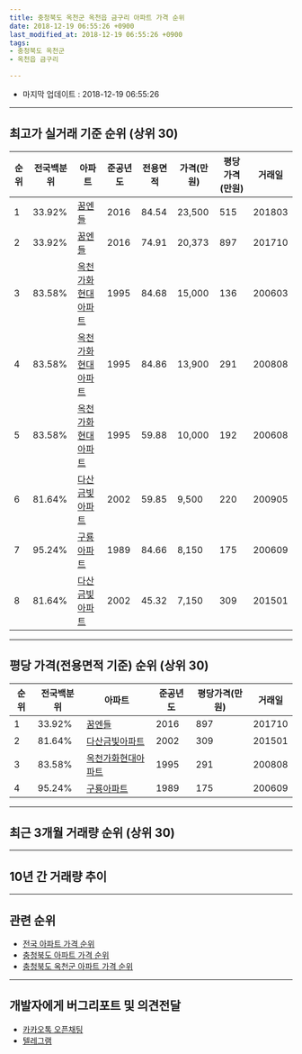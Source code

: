 ```yaml
---
title: 충청북도 옥천군 옥천읍 금구리 아파트 가격 순위
date: 2018-12-19 06:55:26 +0900
last_modified_at: 2018-12-19 06:55:26 +0900
tags:
- 충청북도 옥천군
- 옥천읍 금구리

---
```


* 마지막 업데이트 : 2018-12-19 06:55:26

---

## 최고가 실거래 기준 순위 (상위 30)


|순위|전국백분위|아파트|준공년도|전용면적|가격(만원)|평당가격(만원)|거래일|
|---|---|---|---|---|---|---|---|
|1|33.92%|[꿈엔들](https://search.naver.com/search.naver?query=%EC%B6%A9%EC%B2%AD%EB%B6%81%EB%8F%84+%EC%98%A5%EC%B2%9C%EA%B5%B0+%EC%98%A5%EC%B2%9C%EC%9D%8D+%EA%B8%88%EA%B5%AC%EB%A6%AC+%EA%BF%88%EC%97%94%EB%93%A4)|2016|84.54|23,500|515|201803|
|2|33.92%|[꿈엔들](https://search.naver.com/search.naver?query=%EC%B6%A9%EC%B2%AD%EB%B6%81%EB%8F%84+%EC%98%A5%EC%B2%9C%EA%B5%B0+%EC%98%A5%EC%B2%9C%EC%9D%8D+%EA%B8%88%EA%B5%AC%EB%A6%AC+%EA%BF%88%EC%97%94%EB%93%A4)|2016|74.91|20,373|897|201710|
|3|83.58%|[옥천가화현대아파트](https://search.naver.com/search.naver?query=%EC%B6%A9%EC%B2%AD%EB%B6%81%EB%8F%84+%EC%98%A5%EC%B2%9C%EA%B5%B0+%EC%98%A5%EC%B2%9C%EC%9D%8D+%EA%B8%88%EA%B5%AC%EB%A6%AC+%EC%98%A5%EC%B2%9C%EA%B0%80%ED%99%94%ED%98%84%EB%8C%80%EC%95%84%ED%8C%8C%ED%8A%B8)|1995|84.68|15,000|136|200603|
|4|83.58%|[옥천가화현대아파트](https://search.naver.com/search.naver?query=%EC%B6%A9%EC%B2%AD%EB%B6%81%EB%8F%84+%EC%98%A5%EC%B2%9C%EA%B5%B0+%EC%98%A5%EC%B2%9C%EC%9D%8D+%EA%B8%88%EA%B5%AC%EB%A6%AC+%EC%98%A5%EC%B2%9C%EA%B0%80%ED%99%94%ED%98%84%EB%8C%80%EC%95%84%ED%8C%8C%ED%8A%B8)|1995|84.86|13,900|291|200808|
|5|83.58%|[옥천가화현대아파트](https://search.naver.com/search.naver?query=%EC%B6%A9%EC%B2%AD%EB%B6%81%EB%8F%84+%EC%98%A5%EC%B2%9C%EA%B5%B0+%EC%98%A5%EC%B2%9C%EC%9D%8D+%EA%B8%88%EA%B5%AC%EB%A6%AC+%EC%98%A5%EC%B2%9C%EA%B0%80%ED%99%94%ED%98%84%EB%8C%80%EC%95%84%ED%8C%8C%ED%8A%B8)|1995|59.88|10,000|192|200608|
|6|81.64%|[다산금빛아파트](https://search.naver.com/search.naver?query=%EC%B6%A9%EC%B2%AD%EB%B6%81%EB%8F%84+%EC%98%A5%EC%B2%9C%EA%B5%B0+%EC%98%A5%EC%B2%9C%EC%9D%8D+%EA%B8%88%EA%B5%AC%EB%A6%AC+%EB%8B%A4%EC%82%B0%EA%B8%88%EB%B9%9B%EC%95%84%ED%8C%8C%ED%8A%B8)|2002|59.85|9,500|220|200905|
|7|95.24%|[구룡아파트](https://search.naver.com/search.naver?query=%EC%B6%A9%EC%B2%AD%EB%B6%81%EB%8F%84+%EC%98%A5%EC%B2%9C%EA%B5%B0+%EC%98%A5%EC%B2%9C%EC%9D%8D+%EA%B8%88%EA%B5%AC%EB%A6%AC+%EA%B5%AC%EB%A3%A1%EC%95%84%ED%8C%8C%ED%8A%B8)|1989|84.66|8,150|175|200609|
|8|81.64%|[다산금빛아파트](https://search.naver.com/search.naver?query=%EC%B6%A9%EC%B2%AD%EB%B6%81%EB%8F%84+%EC%98%A5%EC%B2%9C%EA%B5%B0+%EC%98%A5%EC%B2%9C%EC%9D%8D+%EA%B8%88%EA%B5%AC%EB%A6%AC+%EB%8B%A4%EC%82%B0%EA%B8%88%EB%B9%9B%EC%95%84%ED%8C%8C%ED%8A%B8)|2002|45.32|7,150|309|201501|


---

## 평당 가격(전용면적 기준) 순위 (상위 30)


|순위|전국백분위|아파트|준공년도|평당가격(만원)|거래일|
|---|---|---|---|---|---|
|1|33.92%|[꿈엔들](https://search.naver.com/search.naver?query=%EC%B6%A9%EC%B2%AD%EB%B6%81%EB%8F%84+%EC%98%A5%EC%B2%9C%EA%B5%B0+%EC%98%A5%EC%B2%9C%EC%9D%8D+%EA%B8%88%EA%B5%AC%EB%A6%AC+%EA%BF%88%EC%97%94%EB%93%A4)|2016|897|201710|
|2|81.64%|[다산금빛아파트](https://search.naver.com/search.naver?query=%EC%B6%A9%EC%B2%AD%EB%B6%81%EB%8F%84+%EC%98%A5%EC%B2%9C%EA%B5%B0+%EC%98%A5%EC%B2%9C%EC%9D%8D+%EA%B8%88%EA%B5%AC%EB%A6%AC+%EB%8B%A4%EC%82%B0%EA%B8%88%EB%B9%9B%EC%95%84%ED%8C%8C%ED%8A%B8)|2002|309|201501|
|3|83.58%|[옥천가화현대아파트](https://search.naver.com/search.naver?query=%EC%B6%A9%EC%B2%AD%EB%B6%81%EB%8F%84+%EC%98%A5%EC%B2%9C%EA%B5%B0+%EC%98%A5%EC%B2%9C%EC%9D%8D+%EA%B8%88%EA%B5%AC%EB%A6%AC+%EC%98%A5%EC%B2%9C%EA%B0%80%ED%99%94%ED%98%84%EB%8C%80%EC%95%84%ED%8C%8C%ED%8A%B8)|1995|291|200808|
|4|95.24%|[구룡아파트](https://search.naver.com/search.naver?query=%EC%B6%A9%EC%B2%AD%EB%B6%81%EB%8F%84+%EC%98%A5%EC%B2%9C%EA%B5%B0+%EC%98%A5%EC%B2%9C%EC%9D%8D+%EA%B8%88%EA%B5%AC%EB%A6%AC+%EA%B5%AC%EB%A3%A1%EC%95%84%ED%8C%8C%ED%8A%B8)|1989|175|200609|


---

## 최근 3개월 거래량 순위 (상위 30)


<div style="width:100%;">
    <canvas id="deal_count_ranking" height="250"></canvas>
</div>


<script>
new Chart(document.getElementById("deal_count_ranking"), {
    type: 'horizontalBar',
    data: {
        labels: ['옥천가화현대아파트', '다산금빛아파트'],
        datasets: [{
            label: '실거래 수',
            data: [7, 1],
            borderColor: "rgba(255, 0, 128, 1)",
            backgroundColor: "rgba(255, 0, 128, 0.5)",
            fill: false,
        }]
    },
    options: {
        responsive: true,
        title: {
            display: true,
            text: '최근 3개월 거래량 순위'
        },
        tooltips: {
            mode: 'index',
            intersect: false,
            callbacks: {
                title: function(tooltipItems, data) {
                    return "실거래 수:";
                },
                label: function(tooltipItem, data) {
                    return data.labels[tooltipItem.index] + ": " + tooltipItem.xLabel;
                }
            }
        },
        hover: {
            mode: 'nearest',
            intersect: true
        },
        scales: {
            xAxes: [{
                display: true,
                scaleLabel: {
                    display: true,
                    labelString: '실거래 수'
                },
                ticks: {
                    suggestedMin: 0,
                }
            }],
            yAxes: [{
                display: true,
                ticks: {
                    autoSkip: false,
                    callback: function(value, index, values) {
                        if (value.length > 15)
                            return value.substr(0, 13) + "...";
                        else
                            return value;
                    }
                },
                scaleLabel: {
                    display: false,
                }
            }]
        }
    }
});

</script>


---

## 10년 간 거래량 추이


<div style="width:100%;">
    <canvas id="deal_progress" height="250"></canvas>
</div>

<script>
new Chart(document.getElementById("deal_progress"), {
    type: 'line',
    data: {
        labels: ['200812','200901','200902','200903','200904','200905','200906','200907','200908','200909','200910','200911','200912','201001','201002','201003','201004','201005','201006','201007','201008','201009','201010','201011','201012','201101','201102','201103','201104','201105','201106','201107','201108','201109','201110','201111','201112','201201','201202','201203','201204','201205','201206','201207','201208','201209','201210','201211','201212','201301','201302','201303','201304','201305','201306','201307','201308','201309','201310','201311','201312','201401','201402','201403','201404','201405','201406','201407','201408','201409','201410','201411','201412','201501','201502','201503','201504','201505','201506','201507','201508','201509','201510','201511','201512','201601','201602','201603','201604','201605','201606','201607','201608','201609','201610','201611','201612','201701','201702','201703','201704','201705','201706','201707','201708','201709','201710','201711','201712','201801','201802','201803','201804','201805','201806','201807','201808','201809','201810','201811','201812'],
        datasets: [{
            label: '실거래 수',
            pointRadius: 1,
            data: [3, 2, 1, 1, 1, 3, 0, 6, 2, 1, 8, 5, 2, 4, 5, 7, 9, 2, 2, 5, 4, 3, 9, 10, 5, 5, 2, 13, 9, 8, 10, 5, 1, 3, 5, 4, 3, 2, 3, 1, 7, 1, 2, 2, 3, 2, 2, 3, 4, 1, 3, 5, 1, 5, 1, 1, 2, 4, 7, 2, 4, 1, 3, 5, 6, 4, 4, 3, 4, 9, 1, 2, 3, 4, 0, 4, 4, 3, 3, 3, 3, 4, 3, 1, 2, 1, 6, 6, 5, 4, 7, 1, 2, 4, 3, 0, 3, 4, 1, 3, 3, 9, 4, 5, 6, 15, 11, 3, 2, 4, 2, 6, 7, 3, 3, 3, 3, 2, 7, 1, 0],
            borderColor: "rgba(255, 201, 14, 1)",
            backgroundColor: "rgba(255, 201, 14, 0.5)",
            fill: true,
        }]
    },
    options: {
        responsive: true,
        title: {
            display: true,
            text: '10년간 거래량 추이'
        },
        tooltips: {
            mode: 'index',
            intersect: false,
        },
        hover: {
            mode: 'nearest',
            intersect: true
        },
        scales: {
            xAxes: [{
                display: true,
                scaleLabel: {
                    display: true,
                    labelString: '년/월'
                }
            }],
            yAxes: [{
                display: true,
                ticks: {
                    suggestedMin: 0,
                },
                scaleLabel: {
                    display: true,
                    labelString: '실거래 수'
                }
            }]
        }
    }
});

</script>


---

## 관련 순위

- [전국 아파트 가격 순위](https://inasie.github.io/apt-ranking/전국)
- [충청북도 아파트 가격 순위](https://inasie.github.io/apt-ranking/충청북도)
- [충청북도 옥천군 아파트 가격 순위](https://inasie.github.io/apt-ranking/충청북도-옥천군)


---

## 개발자에게 버그리포트 및 의견전달

- [카카오톡 오픈채팅](https://open.kakao.com/o/gLJUAP4)
- [텔레그램](https://t.me/inasie)

